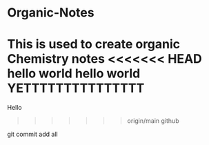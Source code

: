# Organic-Notes
This is used to create organic Chemistry notes
<<<<<<< HEAD
hello world
 hello world 
 YETTTTTTTTTTTTTTT 
=======

Hello

>>>>>>> origin/main
github 



git commit add all